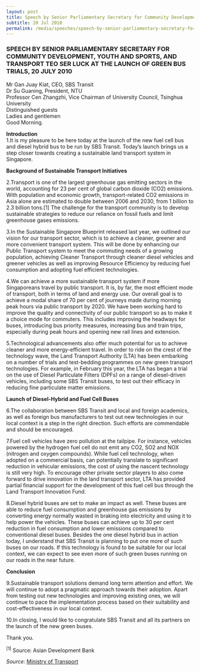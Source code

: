 ```yaml
---
layout: post
title: Speech by Senior Parliamentary Secretary for Community Development, Youth and Sports, and Transport Teo Ser Luck at the Launch of Green Bus Trials, 20 July 2010
subtitle: 20 Jul 2010
permalink: /media/speeches/speech-by-senior-parliamentary-secretary-for-community-development-youth-and-sports-and-transport-teo-ser-luck-at-the-launch-of-green-bus-trials-20-july-2010
---
```


### SPEECH BY SENIOR PARLIAMENTARY SECRETARY FOR COMMUNITY DEVELOPMENT, YOUTH AND SPORTS, AND TRANSPORT TEO SER LUCK AT THE LAUNCH OF GREEN BUS TRIALS, 20 JULY 2010

Mr Gan Juay Kiat, CEO, SBS Transit  
Dr Su Guaning, President, NTU  
Professor Cen Zhangzhi, Vice Chairman of University Council, Tsinghua University  
Distinguished guests  
Ladies and gentlemen  
Good Morning.

**Introduction**  
1.It is my pleasure to be here today at the launch of the new fuel cell bus and diesel hybrid bus to be run by SBS Transit. Today’s launch brings us a step closer towards creating a sustainable land transport system in Singapore.

**Background of Sustainable Transport Initiatives**  

2.Transport is one of the largest greenhouse gas emitting sectors in the world, accounting for 23 per cent of global carbon dioxide (CO2) emissions. With population and economic growth, transport-related CO2 emissions in Asia alone are estimated to double between 2006 and 2030, from 1 billion to 2.3 billion tons.[1] The challenge for the transport community is to develop sustainable strategies to reduce our reliance on fossil fuels and limit greenhouse gases emissions.

3.In the Sustainable Singapore Blueprint released last year, we outlined our vision for our transport sector, which is to achieve a cleaner, greener and more convenient transport system. This will be done by enhancing our Public Transport system to meet the commuting needs of a growing population, achieving Cleaner Transport through cleaner diesel vehicles and greener vehicles as well as improving Resource Efficiency by reducing fuel consumption and adopting fuel efficient technologies.

4.We can achieve a more sustainable transport system if more Singaporeans travel by public transport. It is, by far, the most efficient mode of transport, both in terms of land and energy use. Our overall goal is to achieve a modal share of 70 per cent of journeys made during morning peak hours via public transport by 2020. We have been working hard to improve the quality and connectivity of our public transport so as to make it a choice mode for commuters. This includes improving the headways for buses, introducing bus priority measures, increasing bus and train trips, especially during peak hours and opening new rail lines and extension.

5.Technological advancements also offer much potential for us to achieve cleaner and more energy-efficient travel. In order to ride on the crest of the technology wave, the Land Transport Authority (LTA) has been embarking on a number of trials and test-bedding programmes on new green transport technologies. For example, in February this year, the LTA has began a trial on the use of Diesel Particulate Filters (DPFs) on a range of diesel-driven vehicles, including some SBS Transit buses, to test out their efficacy in reducing fine particulate matter emissions.

**Launch of Diesel-Hybrid and Fuel Cell Buses** 

6.The collaboration between SBS Transit and local and foreign academics, as well as foreign bus manufacturers to test out new technologies in our local context is a step in the right direction. Such efforts are commendable and should be encouraged.

7.Fuel cell vehicles have zero pollution at the tailpipe. For instance, vehicles powered by the hydrogen fuel cell do not emit any CO2, SO2 and NOX (nitrogen and oxygen compounds). While fuel cell technology, when adopted on a commercial basis, can potentially translate to significant reduction in vehicular emissions, the cost of using the nascent technology is still very high. To encourage other private sector players to also come forward to drive innovation in the land transport sector, LTA has provided partial financial support for the development of this fuel cell bus through the Land Transport Innovation Fund.

8.Diesel hybrid buses are set to make an impact as well. These buses are able to reduce fuel consumption and greenhouse gas emissions by converting energy normally wasted in braking into electricity and using it to help power the vehicles. These buses can achieve up to 30 per cent reduction in fuel consumption and lower emissions compared to conventional diesel buses. Besides the one diesel hybrid bus in action today, I understand that SBS Transit is planning to put one more of such buses on our roads. If this technology is found to be suitable for our local context, we can expect to see even more of such green buses running on our roads in the near future.

**Conclusion**

9.Sustainable transport solutions demand long term attention and effort. We will continue to adopt a pragmatic approach towards their adoption. Apart from testing out new technologies and improving existing ones, we will continue to pace the implementation process based on their suitability and cost-effectiveness in our local context.

10.In closing, I would like to congratulate SBS Transit and all its partners on the launch of the new green buses.

Thank you.

<sup>[1]</sup> Source: Asian Development Bank



*Source*: [<a href="https://www.mot.gov.sg/" target="_blank">Ministry of Transport</a>](https://www.mot.gov.sg/)
